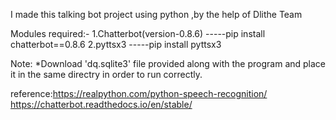 I made this talking bot project  using python ,by the help of Dlithe Team

Modules required:- 1.Chatterbot(version-0.8.6) -----pip install chatterbot==0.8.6 2.pyttsx3 -----pip install pyttsx3 

Note: *Download 'dq.sqlite3' file provided along with the program and place it in the same directry in order to run correctly. 

reference:https://realpython.com/python-speech-recognition/ 
https://chatterbot.readthedocs.io/en/stable/
